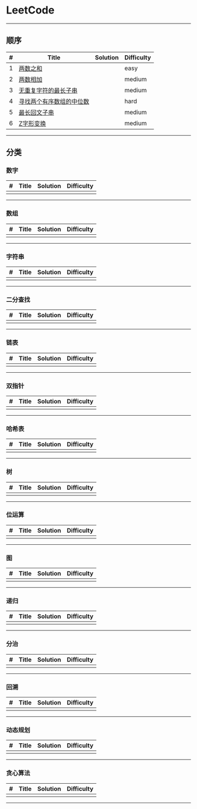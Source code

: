# LeetCode

---

## 顺序

| #  |                                      Title                                 |    Solution     |Difficulty |
|----|--------------------------------------------------------------------------------------------------------------|--------------------|-----------|
| 1  | [两数之和](https://leetcode-cn.com/problems/two-sum)                                       |              | easy    |
| 2  | [两数相加](https://leetcode-cn.com/problems/add-two-numbers)                                  |              | medium   |
| 3  | [无重复字符的最长子串](https://leetcode-cn.com/problems/longest-substring-without-repeating-characters)     |              | medium   |
| 4  | [寻找两个有序数组的中位数](https://leetcode-cn.com/problems/median-of-two-sorted-arrays)               |              | hard    |
| 5  | [最长回文子串](https://leetcode-cn.com/problems/longest-palindromic-substring)                      |              | medium    |
| 6  | [Z字形变换](https://leetcode-cn.com/problems/zigzag-conversion)                               |              | medium    |

---

## 分类

### 数字

| #  |                                      Title                                 |    Solution     |Difficulty |
|----|--------------------------------------------------------------------------------------------------------------|--------------------|-----------|
|   |                                        |              |     |

---

### 数组

| #  |                                      Title                                 |    Solution     |Difficulty |
|----|--------------------------------------------------------------------------------------------------------------|--------------------|-----------|
|   |                                        |              |     |

---

### 字符串

| #  |                                      Title                                 |    Solution     |Difficulty |
|----|--------------------------------------------------------------------------------------------------------------|--------------------|-----------|
|   |                                        |              |     |

---

### 二分查找

| #  |                                      Title                                 |    Solution     |Difficulty |
|----|--------------------------------------------------------------------------------------------------------------|--------------------|-----------|
|   |                                        |              |     |

---

### 链表

| #  |                                      Title                                 |    Solution     |Difficulty |
|----|--------------------------------------------------------------------------------------------------------------|--------------------|-----------|
|   |                                        |              |     |

---

### 双指针

| #  |                                      Title                                 |    Solution     |Difficulty |
|----|--------------------------------------------------------------------------------------------------------------|--------------------|-----------|
|   |                                        |              |     |

---

### 哈希表

| #  |                                      Title                                 |    Solution     |Difficulty |
|----|--------------------------------------------------------------------------------------------------------------|--------------------|-----------|
|   |                                        |              |     |

---

### 树

| #  |                                      Title                                 |    Solution     |Difficulty |
|----|--------------------------------------------------------------------------------------------------------------|--------------------|-----------|
|   |                                        |              |     |

---

### 位运算

| #  |                                      Title                                 |    Solution     |Difficulty |
|----|--------------------------------------------------------------------------------------------------------------|--------------------|-----------|
|   |                                        |              |     |

---

### 图

| #  |                                      Title                                 |    Solution     |Difficulty |
|----|--------------------------------------------------------------------------------------------------------------|--------------------|-----------|
|   |                                        |              |     |

---

### 递归

| #  |                                      Title                                 |    Solution     |Difficulty |
|----|--------------------------------------------------------------------------------------------------------------|--------------------|-----------|
|   |                                        |              |     |

---

### 分治

| #  |                                      Title                                 |    Solution     |Difficulty |
|----|--------------------------------------------------------------------------------------------------------------|--------------------|-----------|
|   |                                        |              |     |

---

### 回溯

| #  |                                      Title                                 |    Solution     |Difficulty |
|----|--------------------------------------------------------------------------------------------------------------|--------------------|-----------|
|   |                                        |              |     |

---

### 动态规划

| #  |                                      Title                                 |    Solution     |Difficulty |
|----|--------------------------------------------------------------------------------------------------------------|--------------------|-----------|
|   |                                        |              |     |

---

### 贪心算法

| #  |                                      Title                                 |    Solution     |Difficulty |
|----|--------------------------------------------------------------------------------------------------------------|--------------------|-----------|
|   |                                        |              |     |

---
